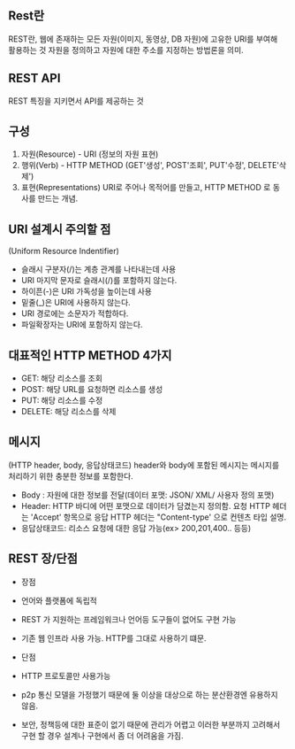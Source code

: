 ## Rest란
REST란, 웹에 존재하는 모든 자원(이미지, 동영상, DB 자원)에 고유한 URI를 부여해 활용하는 것
자원을 정의하고 자원에 대한 주소를 지정하는 방법론을 의미.

## REST API 
REST 특징을 지키면서 API를 제공하는 것

## 구성
1. 자원(Resource) - URI (정보의 자원 표현)
2. 행위(Verb) - HTTP METHOD (GET'생성', POST'조회', PUT'수정', DELETE'삭제')
3. 표현(Representations)
URI로 주어나 목적어를 만들고, HTTP METHOD 로 동사를 만드는 개념.

## URI 설계시 주의할 점
(Uniform Resource Indentifier)
- 슬래시 구분자(/)는 계층 관계를 나타내는데 사용
- URI 마지막 문자로 슬래시(/)를 포함하지 않는다.
- 하이픈(-)은 URI 가독성을 높이는데 사용
- 밑줄(_)은 URI에 사용하지 않는다.
- URI 경로에는 소문자가 적합하다.
- 파일확장자는 URI에 포함하지 않는다.

## 대표적인 HTTP METHOD 4가지
- GET: 해당 리소스를 조회
- POST: 해당 URL를 요청하면 리소스를 생성
- PUT: 해당 리소스를 수정
- DELETE: 해당 리소스를 삭제

## 메시지
(HTTP header, body, 응답상태코드)
header와 body에 포함된 메시지는 메시지를 처리하기 위한 충분한 정보를 포함한다.

- Body : 자원에 대한 정보를 전달(데이터 포맷: JSON/ XML/ 사용자 정의 포맷)
- Header: HTTP 바디에 어떤 포맷으로 데이터가 담겼는지 정의함.
          요청 HTTP 헤더는 'Accept' 항목으로 응답 HTTP 헤더는 "Content-type' 으로 컨텐츠 타입 설명.
- 응답상태코드: 리소스 요청에 대한 응답 가능(ex> 200,201,400.. 등등)

## REST 장/단점
- 장점
- 언어와 플랫폼에 독립적
- REST 가 지원하는 프레임워크나 언어등 도구들이 없어도 구현 가능
- 기존 웹 인프라 사용 가능. HTTP를 그대로 사용하기 떄문.

- 단점
- HTTP 프로토콜만 사용가능
- p2p 통신 모델을 가정했기 때문에 둘 이상을 대상으로 하는 분산환경엔 유용하지 않음.
- 보안, 정책등에 대한 표준이 없기 때문에 관리가 어렵고 이러한 부분까지 고려해서 구현 할 경우 설계나 구현에서 좀 더 어려움을 가짐.
